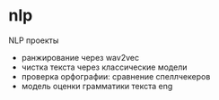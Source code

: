 # nlp
NLP проекты
- ранжирование через wav2vec
- чистка текста через классические модели
- проверка орфографии: сравнение спеллчекеров
- модель оценки грамматики текста eng
